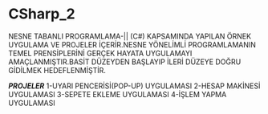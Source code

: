 # CSharp_2
NESNE TABANLI PROGRAMLAMA-|| (C#) KAPSAMINDA YAPILAN ÖRNEK UYGULAMA VE PROJELER İÇERİR.NESNE YÖNELİMLİ PROGRAMLAMANIN TEMEL PRENSİPLERİNİ GERÇEK HAYATA UYGULAMAYI AMAÇLANMIŞTIR.BASİT DÜZEYDEN BAŞLAYIP İLERİ DÜZEYE DOĞRU GİDİLMEK HEDEFLENMİŞTİR.

*****PROJELER*****
1-UYARI PENCERİSİ(POP-UP) UYGULAMASI
2-HESAP MAKİNESİ UYGULAMASI
3-SEPETE EKLEME UYGULAMASI
4-İŞLEM YAPMA UYGULAMASI
